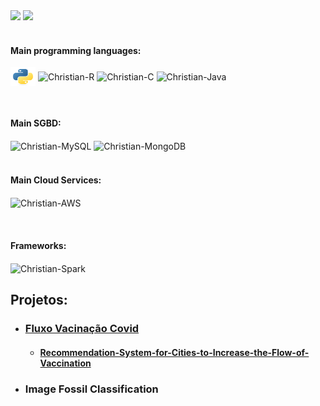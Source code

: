 <div>  
  <img height="180em" src="https://github-readme-stats.vercel.app/api?username=ChristianSF&show_icons=true&theme=dracula&include_all_commits=true&count_private=true"/>
  <img height="180em" src="https://github-readme-stats.vercel.app/api/top-langs/?username=ChristianSF&layout=compact&langs_count=7&theme=dracula"/>
</div><br>

<h4 style="font-weight: bold">Main programming languages:</h4>
<div style="display: inline_block">
  <img align="center" alt="Christian-Python" height="30" width="40" src="https://raw.githubusercontent.com/devicons/devicon/master/icons/python/python-original.svg"/>
  <img align="center" alt="Christian-R" height="30" width="40" src="https://cdn.jsdelivr.net/gh/devicons/devicon/icons/r/r-original.svg" />
  
  <img align="center" alt="Christian-C" height="30" width="40" src="https://cdn.jsdelivr.net/gh/devicons/devicon/icons/c/c-original.svg"/>
  
  <img align="center" alt="Christian-Java" height="30" width="40" src="https://cdn.jsdelivr.net/gh/devicons/devicon/icons/java/java-original.svg" />
</div>

<br><h4 style="font-weight: bold">Main SGBD:</h4>
<div style="display: inline_block">
  <img align="center" alt="Christian-MySQL" height="30" width="40" src="https://cdn.jsdelivr.net/gh/devicons/devicon/icons/mysql/mysql-original.svg"/>
  
  <img align="center" alt="Christian-MongoDB" height="30" width="40" src="https://cdn.jsdelivr.net/gh/devicons/devicon/icons/mongodb/mongodb-original.svg"/>
</div
  
  <br><h4 style="font-weight: bold">Main Cloud Services:</h4>
 <div style="display: inline_block">
   <img align="center" alt="Christian-AWS" height="30" width="40" src="https://cdn.jsdelivr.net/gh/devicons/devicon/icons/amazonwebservices/amazonwebservices-original.svg"/>
   
  <br><h4 style="font-weigth: bold">Frameworks:</h4>
  <div style="display: inline_block">
    <img align="center" alt="Christian-Spark" height="30" width="40" src="https://upload.wikimedia.org/wikipedia/commons/f/f3/Apache_Spark_logo.svg"/>
  </div>
  
  
 <h2>Projetos:</h2>
  
  <ul>
    <li><h3><a href="https://fluxovacinacaocovid.web.app/" target="_blank">Fluxo Vacinação Covid</a></h3></li>
      <ul>
        <li><h4><a href="https://recomendacao-cidades.herokuapp.com/">Recommendation-System-for-Cities-to-Increase-the-Flow-of-Vaccination</a></h4></li>
      </ul>
    <li><h3>Image Fossil Classification</h3></li>
    
  </ul>
